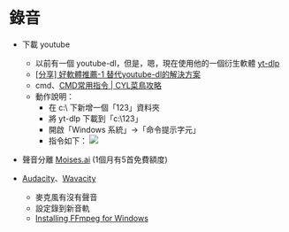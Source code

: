 # 錄音

- 下載 youtube
    - 以前有一個 youtube-dl，但是，嗯，現在使用他的一個衍生軟體 [yt-dlp](https://github.com/yt-dlp/yt-dlp)
    - [[分享] 好軟體推薦-1 替代youtube-dl的解決方案](https://www.nvda.org.tw/discussion/ui=2004160143tm=2014581025)
    - cmd、[CMD常用指令 | CYL菜鳥攻略](https://dotblogs.com.tw/CYLcode/2018/09/13/102159)
    - 動作說明：
        - 在 c:\ 下新增一個「123」資料夾
        - 將 yt-dlp 下載到「c:\123」
        - 開啟「Windows 系統」->「命令提示字元」
        - 指令如下：
        ![](https://i.imgur.com/KMgeers.png)


- 聲音分離 [Moises.ai](https://moises.ai/) (1個月有5首免費額度)
- [Audacity](https://www.audacityteam.org/)、[Wavacity](https://wavacity.com/)
    - 麥克風有沒有聲音
    - 設定錄到新音軌
    - [Installing FFmpeg for Windows](https://lame.buanzo.org/ffmpeg64audacity.php)
